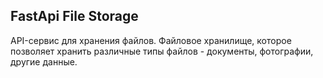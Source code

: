 ## FastApi File Storage  
API-сервис для хранения файлов. Файловое хранилище, которое позволяет хранить различные типы файлов - документы, фотографии, другие данные.
